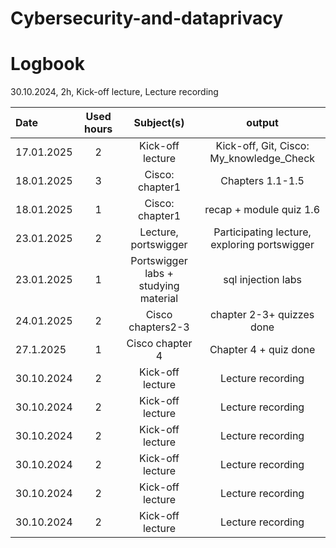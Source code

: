 # Cybersecurity-and-dataprivacy
# Logbook

30.10.2024, 2h, Kick-off lecture, Lecture recording

| Date  | Used hours | Subject(s) |  output |
| :---         |     :---:      |     :---:      |     :---:      |
| 17.01.2025 | 2 | Kick-off lecture  | Kick-off, Git, Cisco: My_knowledge_Check |
| 18.01.2025 | 3 | Cisco: chapter1  |   Chapters 1.1-1.5|
| 18.01.2025 | 1 | Cisco: chapter1  | recap + module quiz 1.6 |
| 23.01.2025 | 2 | Lecture, portswigger  | Participating lecture, exploring portswigger  |
| 23.01.2025 | 1 | Portswigger labs + studying material  | sql injection labs  |
| 24.01.2025 | 2 | Cisco chapters2-3 | chapter 2-3+ quizzes done  |
| 27.1.2025 | 1 | Cisco chapter 4  | Chapter 4 + quiz done  |
| 30.10.2024 | 2 | Kick-off lecture  | Lecture recording  |
| 30.10.2024 | 2 | Kick-off lecture  | Lecture recording  |
| 30.10.2024 | 2 | Kick-off lecture  | Lecture recording  |
| 30.10.2024 | 2 | Kick-off lecture  | Lecture recording  |
| 30.10.2024 | 2 | Kick-off lecture  | Lecture recording  |
| 30.10.2024 | 2 | Kick-off lecture  | Lecture recording  |
